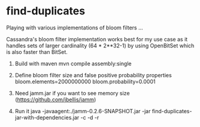 find-duplicates
===============

Playing with various implementations of bloom filters ...

Cassandra's bloom filter implementation works best for my use case as it handles sets of larger cardinality (64 * 2**32-1) by using OpenBitSet which is also faster than BitSet.

1. Build with maven
    mvn compile assembly:single

2. Define bloom filter size and false positive probability properties
    bloom.elements=2000000000
    bloom.probability=0.0001

3. Need jamm.jar if you want to see memory size (https://github.com/jbellis/jamm)

4. Run it
    java -javaagent:./jamm-0.2.6-SNAPSHOT.jar -jar find-duplicates-jar-with-dependencies.jar -c <PROPERTIES FILE> -d <BASE DATA DIR> -r <FILE REGEX>
